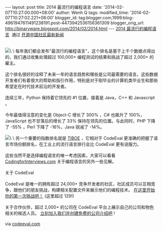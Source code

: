 --- layout: post title: 2014 最流行的编程语言 date:
'2014-02-07T10:27:00.000+08:00' author: Wenh Q tags: modified\_time:
'2014-02-07T10:27:02.221+08:00' blogger\_id:
tag:blogger.com,1999:blog-4961947611491238191.post-4473942536156361309
blogger\_orig\_url: http://binaryware.blogspot.com/2014/02/2014.html ---
[2014
最流行的编程语言](http://www.oschina.net/news/48495/best-programming-language-jobs)  通过
[开源中国社区最新新闻](http://www.oschina.net/?from=rss)\
\
\
![](https://images-blogger-opensocial.googleusercontent.com/gadgets/proxy?url=http%3A%2F%2Fstatic.oschina.net%2Fuploads%2Fspace%2F2014%2F0204%2F104244_aRzG_865233.jpg&container=blogger&gadget=a&rewriteMime=image%2F*)\
\
每年我们都会发布"最流行的编程语言"，这个排名是基于上千个数据点得出的，我们通过收集处理超过
100,000+ 编程测试的结果和挑战了超过 2,000+ 的雇主。\
\
这个排名很好的诠释了未来一年的语言趋势和哪些是公司最需要的语言。这些数据开发者们有着很大的帮助和指引作用，特别是对于刚毕业的计算机类毕业生和那些希望走在时代技术前沿的开发者。\
\
连续三年，Python 保持着它领先的 \#1 位置，接着是 Java，C++ 和 Javascript
。\
\
今年最值得注意的变化是 Object-C 增长了 300% ，C\# 也飙升了
100%，JavaScript 也不甘落后的增长了 33% 保持在领先的位置。与此同时，PHP
下降了 -55% ，Perl 下降了 -16%，Java 锐减了 -14%。\
\
![](https://images-blogger-opensocial.googleusercontent.com/gadgets/proxy?url=http%3A%2F%2Fstatic.oschina.net%2Fuploads%2Fspace%2F2014%2F0204%2F090019_AuQ3_865233.png&container=blogger&gadget=a&rewriteMime=image%2F*)\
\
另一个重要的指数排名就是
[TIBOE](http://www.tiobe.com/index.php/content/paperinfo/tpci/index.html)
，它相对于 CodeEval
更准确的把握了语言市场份额排名，在工业上的流行语言排行会比 CodeEval
更有说服力。\
\
这些当然不是选择编程语言的唯一考虑因素，大家可以看看
[CodingforInterviews.com](http://blog.codingforinterviews.com/best-programming-language-jobs/)
关于编程语言的另外一些见解。\
\
关于 CodeEval\
\
CodeEval 是唯一的拥有超过 24,000+
竞争开发者的社区，社区成员可以互相竞争，跟他们的朋友挑战，构建相关配置文件来展示他们的编程技术。
[在这里开始你的第一次挑战吧！](https://www.codeeval.com/accounts/register/new/?reg_profile=normal_user)
(这里超过 129!)\
\
关于合作伙伴，超过 2,000+ 的公司在 CodeEval
平台上展示自己的公司和物色相关的候选人员。
[立刻加入我们并创建免费的公司介绍吧](https://www.codeeval.com/accounts/register/new/?reg_profile=employer)
!\
\
via [codeeval.com](http://blog.codeeval.com/2014#.UvAz_bR5dvB)
